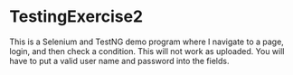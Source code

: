 # TestingExercise2
This is a Selenium and TestNG demo program where I navigate to a page, login, and then check a condition.
This will not work as uploaded. You will have to put a valid user name and password into the fields.
